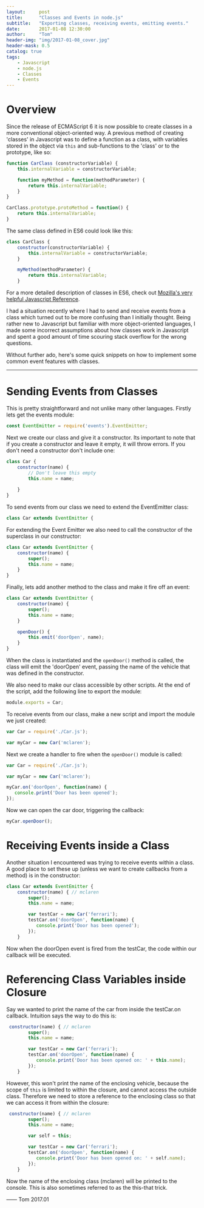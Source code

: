 ```yaml
---
layout:     post
title:      "Classes and Events in node.js"
subtitle:   "Exporting classes, receiving events, emitting events."
date:       2017-01-08 12:30:00
author:     "Tom"
header-img: "img/2017-01-08_cover.jpg"
header-mask: 0.5
catalog: true
tags:
    - Javascript
    - node.js
    - Classes
    - Events
---
```


# Overview

Since the release of ECMAScript 6 it is now possible to create classes in a more conventional object-oriented way. A previous method of creating 'classes' in Javascript was to define a function as a class, with variables stored in the object via `this` and sub-functions to the 'class' or to the prototype, like so:

```javascript
function CarClass (constructorVariable) {
    this.internalVariable = constructorVariable;

    function myMethod = function(methodParameter) {
        return this.internalVariable;
    }
}

CarClass.prototype.protoMethod = function() {
    return this.internalVariable;
}
```

The same class defined in ES6 could look like this:

```javascript
class CarClass {
    constructor(constructorVariable) {
        this.internalVariable = constructorVariable;
    }

    myMethod(methodParameter) {
        return this.internalVariable;
    }
```

For a more detailed description of classes in ES6, check out [Mozilla's very helpful Javascript Reference](https://developer.mozilla.org/en/docs/Web/JavaScript/Reference/Classes).

I had a situation recently where I had to send and receive events from a class which turned out to be more confusing than I initially thought. Being rather new to Javascript but familiar with more object-oriented languages, I made some incorrect assumptions about how classes work in Javascript and spent a good amount of time scouring stack overflow for the wrong questions.

Without further ado, here's some quick snippets on how to implement some common event features with classes.

---

# Sending Events from Classes

This is pretty straightforward and not unlike many other languages. Firstly lets get the events module:

```javascript
const EventEmitter = require('events').EventEmitter;
```

Next we create our class and give it a constructor. Its important to note that if you create a constructor and leave it empty, it will throw errors. If you don't need a constructor don't include one:

```javascript
class Car {
    constructor(name) {
        // Don't leave this empty
        this.name = name;
        
    }
}
```

To send events from our class we need to extend the EventEmitter class:

```javascript
class Car extends EventEmitter {
```

For extending the Event Emitter we also need to call the constructor of the superclass in our constructor:

```javascript
class Car extends EventEmitter {
    constructor(name) {
        super();
        this.name = name;
    }
}
```

Finally, lets add another method to the class and make it fire off an event:

```javascript
class Car extends EventEmitter {
    constructor(name) {
        super();
        this.name = name;
    }

    openDoor() {
        this.emit('doorOpen', name);
    }
}
```

When the class is instantiated and the `openDoor()` method is called, the class will emit the 'doorOpen' event, passing the name of the vehicle that was defined in the constructor.

We also need to make our class accessible by other scripts. At the end of the script, add the following line to export the module:

```javascript
module.exports = Car;
```

To receive events from our class, make a new script and import the module we just created:

```javascript
var Car = require('./Car.js');

var myCar = new Car('mclaren');
```

Next we create a handler to fire when the `openDoor()` module is called:

```javascript
var Car = require('./Car.js');

var myCar = new Car('mclaren');

myCar.on('doorOpen', function(name) {
   console.print('Door has been opened'); 
});
```

Now we can open the car door, triggering the callback:

```javascript
myCar.openDoor();
```

# Receiving Events inside a Class

Another situation I encountered was trying to receive events within a class. A good place to set these up (unless we want to create callbacks from a method) is in the constructor:

```javascript
class Car extends EventEmitter {
    constructor(name) { // mclaren
        super();
        this.name = name;

        var testCar = new Car('ferrari');
        testCar.on('doorOpen', function(name) {
           console.print('Door has been opened'); 
        });
    }
```

Now when the doorOpen event is fired from the testCar, the code within our callback will be executed.

# Referencing Class Variables inside Closure

Say we wanted to print the name of the car from inside the testCar.on callback. Intuition says the way to do this is:

```javascript
 constructor(name) { // mclaren
        super();
        this.name = name;

        var testCar = new Car('ferrari');
        testCar.on('doorOpen', function(name) {
           console.print('Door has been opened on: ' + this.name); 
        });
    }
```

However, this won't print the name of the enclosing vehicle, because the scope of `this` is limited to within the closure, and cannot access the outside class. Therefore we need to store a reference to the enclosing class so that we can access it from within the closure:

```javascript
 constructor(name) { // mclaren
        super();
        this.name = name;

        var self = this;

        var testCar = new Car('ferrari');
        testCar.on('doorOpen', function(name) {
           console.print('Door has been opened on: ' + self.name); 
        });
    }
```

Now the name of the enclosing class (mclaren) will be printed to the console. This is also sometimes referred to as the this-that trick.

—— Tom 2017.01
